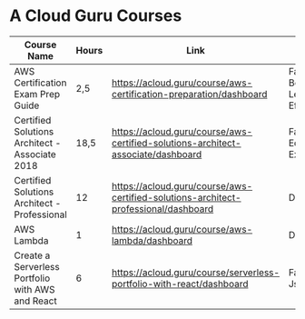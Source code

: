 # A Cloud Guru Courses

| Course Name | Hours | Link | State |
| --- | --- | --- | --- |
| AWS Certification Exam Prep Guide | 2,5 | https://acloud.guru/course/aws-certification-preparation/dashboard|Falta 42" Bonus Learning Efferctively |
| Certified Solutions Architect - Associate 2018 | 18,5 | https://acloud.guru/course/aws-certified-solutions-architect-associate/dashboard | Falta. Edditional Exam Tips |
| Certified Solutions Architect - Professional | 12 | https://acloud.guru/course/aws-certified-solutions-architect-professional/dashboard | Done |
| AWS Lambda | 1 | https://acloud.guru/course/aws-lambda/dashboard | Done |
| Create a Serverless Portfolio with AWS and React | 6 | https://acloud.guru/course/serverless-portfolio-with-react/dashboard | Falta React Js |
